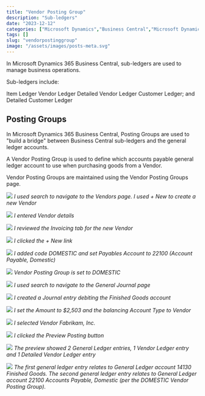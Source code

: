 ```yaml
---
title: "Vendor Posting Group"
description: "Sub-ledgers"
date: "2023-12-12"
categories: ["Microsoft Dynamics","Business Central","Microsoft Dynamics"]
tags: []
slug: "vendorpostinggroup"
image: "/assets/images/posts-meta.svg"
---
```




In Microsoft Dynamics 365 Business Central, sub-ledgers are used to manage business operations.

Sub-ledgers include:

Item Ledger
Vendor Ledger
Detailed Vendor Ledger
Customer Ledger; and
Detailed Customer Ledger


## Posting Groups

In Microsoft Dynamics 365 Business Central, Posting Groups are used to "build a bridge" between Business Central sub-ledgers and the general ledger accounts.


A Vendor Posting Group is used to define which accounts payable general ledger account to use when purchasing goods from a Vendor.

Vendor Posting Groups are maintained using the Vendor Posting Groups page.

![](/assets/images/vendorpostinggroup/screen-shot-2023-12-11-at-7.05.09-pm-1536x860.png)
*I used search to navigate to the Vendors page. I used + New to create a new Vendor*

![](/assets/images/vendorpostinggroup/screen-shot-2023-12-11-at-7.07.22-pm-1536x859.png)
*I entered Vendor details*

![](/assets/images/vendorpostinggroup/screen-shot-2023-12-11-at-7.07.54-pm-1536x860.png)
*I reviewed the Invoicing tab for the new Vendor*

![](/assets/images/vendorpostinggroup/screen-shot-2023-12-12-at-11.39.06-am-1536x996.png)
*I clicked the + New link*

![](/assets/images/vendorpostinggroup/screen-shot-2023-12-12-at-11.41.36-am-1536x996.png)
*I added code DOMESTIC and set Payables Account to 22100 (Account Payable, Domestic)*

![](/assets/images/vendorpostinggroup/screen-shot-2023-12-12-at-11.42.04-am-1536x998.png)
*Vendor Posting Group is set to DOMESTIC*

![](/assets/images/vendorpostinggroup/screen-shot-2023-12-12-at-11.51.39-am-1536x371.png)
*I used search to navigate to the General Journal page*

![](/assets/images/vendorpostinggroup/screen-shot-2023-12-12-at-11.54.14-am-1536x610.png)
*I created a Journal entry debiting the Finished Goods account*

![](/assets/images/vendorpostinggroup/screen-shot-2023-12-12-at-12.03.08-pm-1536x558.png)
*I set the Amount to $2,503 and the balancing Account Type to Vendor*

![](/assets/images/vendorpostinggroup/screen-shot-2023-12-12-at-12.03.53-pm-1536x554.png)
*I selected Vendor Fabrikam, Inc.*

![](/assets/images/vendorpostinggroup/screen-shot-2023-12-12-at-12.05.28-pm-1536x426.png)
*I clicked the Preview Posting button*

![](/assets/images/vendorpostinggroup/screen-shot-2023-12-12-at-12.05.55-pm-1536x393.png)
*The preview showed 2 General Ledger entries, 1 Vendor Ledger entry and 1 Detailed Vendor Ledger entry*

![](/assets/images/vendorpostinggroup/screen-shot-2023-12-12-at-12.06.33-pm-1536x311.png)
*The first general ledger entry relates to General Ledger account 14130 Finished Goods. The second general ledger entry relates to General Ledger account 22100 Accounts Payable, Domestic (per the DOMESTIC Vendor Posting Group).*